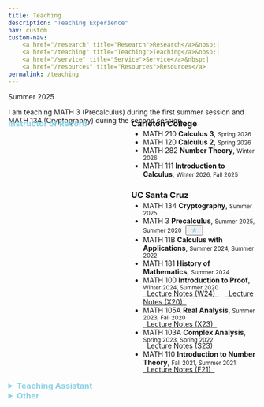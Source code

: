 ```yaml
---
title: Teaching
description: "Teaching Experience"
nav: custom
custom-nav: 
    <a href="/research" title="Research">Research</a>&nbsp;|
    <a href="/teaching" title="Teaching">Teaching</a>&nbsp;|
    <a href="/service" title="Service">Service</a>&nbsp;|
    <a href="/resources" title="Resources">Resources</a>
permalink: /teaching
---
```


<div class="callout-quarto note">
  <div class="callout-title">Summer 2025</div>
  <div class="callout-content">
    <p>I am teaching MATH 3 (Precalculus) during the first summer session and MATH 134 (Cryptography) during the second session.</p>
  </div>
</div>

<!--
Tip/Green = Current
Warning/Yellow = Instructor
Important/Red = TA
Note/Blue = Other
Secondary/Grey = Tutor
-->

<!--
Warning = Yellow
Note = Blue
Important = Red
Tip = Green
Caution = Orange (close to yellow)
Info = Dark Blue
Success = Dark Green
Danger = Dark Red
Secondary = Grey
-->

<div style="display: flex; flex-direction: row; margin-top:-3.5em">
  <div style="width: 250px;">
    <h3 style="color:#8cd2e7">Instructor of Record</h3>
  </div>
  <div style="flex: 1;">
    <h3>Carleton College</h3>
<ul style="margin-top: -1em;">

<li> MATH 210 <b>Calculus 3</b>, <small>Spring 2026</small></li>

<li> MATH 120 <b>Calculus 2</b>, <small>Spring 2026</small></li>

<li> MATH 282 <b>Number Theory</b>, <small>Winter 2026</small></li>

<li> MATH 111 <b>Introduction to Calculus</b>, <small>Winter 2026, Fall 2025</small></li>

</ul>

<h3 style="margin-top: 1.5em;">UC Santa Cruz</h3>

<ul style="margin-top: -1em;">

<li> MATH 134 <b>Cryptography</b>, <small>Summer 2025</small></li>

<li> MATH 3 <b>Precalculus</b>, <small>Summer 2025, Summer 2020</small>&nbsp;&nbsp;<button class="btn btn-static"><b style="color:#8cd2e7">&nbsp;★&nbsp;</b></button></li>

<li> MATH 11B <b>Calculus with Applications</b>, <small>Summer 2024, Summer 2022</small></li>

<li> MATH 181 <b>History of Mathematics</b>, <small>Summer 2024</small></li>

<li> MATH 100 <b>Introduction to Proof</b>, <small>Winter 2024, Summer 2020</small>
    <p style="margin-bottom: -1.25em;"></p>
    <a class="btn btn-filledb" href="https://drive.google.com/file/d/1tqiPmwgJM5W30Qv5SPdQlHtXQ5JrbrvM/view?usp=sharing">&nbsp;&nbsp;Lecture Notes (W24)&nbsp;&nbsp;</a>&nbsp;&nbsp;&nbsp;<a class="btn btn-filledb" href="https://drive.google.com/file/d/1wO8R17nlPOVqxrAENGtnsi0TLw29PFt7/view?usp=drive_link">&nbsp;&nbsp;Lecture Notes (X20)&nbsp;&nbsp;</a></li>

<li> MATH 105A <b>Real Analysis</b>, <small>Summer 2023, Fall 2020</small>
    <p style="margin-bottom: -1.25em;"></p>
    <a class="btn btn-filledb" href="https://drive.google.com/file/d/1v49XUyFHrqUPDDNuuDMX1shjGaUa5ZBo/view?usp=drive_link">&nbsp;&nbsp;Lecture Notes (X23)&nbsp;&nbsp;</a>
</li>

<li> MATH 103A <b>Complex Analysis</b>, <small>Spring 2023, Spring 2022</small>
    <p style="margin-bottom: -1.25em;"></p>
    <a class="btn btn-filledb" href="https://drive.google.com/file/d/1tu_HkQRio1RMExTzfMlsHvJLZF5R8cXM/view?usp=drive_link">&nbsp;&nbsp;Lecture Notes (S23)&nbsp;&nbsp;</a>
</li>

<li> MATH 110 <b>Introduction to Number Theory</b>, <small>Fall 2021, Summer 2021</small>
    <p style="margin-bottom: -1.25em;"></p>
    <a class="btn btn-filledb" href="https://drive.google.com/file/d/17i_EQ1ncWpEZj6n9H1-J6MEkOrg8rHbt/view?usp=drive_link">&nbsp;&nbsp;Lecture Notes (F21)&nbsp;&nbsp;</a>
</li>

</ul>
  </div>
</div>

<!--
<h3 style="color:#8cd2e7">Instructor of Record</h3>

<h3 style="margin-top: 0.5em;">Carleton College</h3>
<ul style="margin-top: -1em;">

<li> MATH 210 <b>Calculus 3</b>, <small>Spring 2026</small></li>

<li> MATH 120 <b>Calculus 2</b>, <small>Spring 2026</small></li>

<li> MATH 282 <b>Number Theory</b>, <small>Winter 2026</small></li>

<li> MATH 111 <b>Introduction to Calculus</b>, <small>Winter 2026, Fall 2025</small></li>

</ul>

<h3 style="margin-top: 0.1em;">UC Santa Cruz</h3>

<ul style="margin-top: -1em;">

<li> MATH 134 <b>Cryptography</b>, <small>Summer 2025</small></li>

<li> MATH 3 <b>Precalculus</b>, <small>Summer 2025, Summer 2020</small></li>

<li> MATH 11B <b>Calculus with Applications</b>, <small>Summer 2024, Summer 2022</small></li>

<li> MATH 181 <b>History of Mathematics</b>, <small>Summer 2024</small></li>

<li> MATH 100 <b>Introduction to Proof and Problem Solving</b>, <small>Winter 2024, Summer 2020</small><br>
<a href="https://drive.google.com/file/d/1wO8R17nlPOVqxrAENGtnsi0TLw29PFt7/view?usp=drive_link" class="internal-link quarter-line-space">Lecture notes&nbsp;→</a></li>

<li> MATH 105A <b>Real Analysis</b>, <small>Summer 2023, Fall 2020</small><br>
<a href="https://drive.google.com/file/d/1v49XUyFHrqUPDDNuuDMX1shjGaUa5ZBo/view?usp=drive_link" class="internal-link quarter-line-space">Lecture notes&nbsp;→</a>
</li>

<li> MATH 103A <b>Complex Analysis</b>, <small>Spring 2023, Spring 2022</small><br>
<a href="https://drive.google.com/file/d/1tu_HkQRio1RMExTzfMlsHvJLZF5R8cXM/view?usp=drive_link" class="internal-link quarter-line-space">Lecture notes&nbsp;→</a>
</li>

<li> MATH 110 <b>Introduction to Number Theory</b>, <small>Fall 2021, Summer 2021</small><br>
<a href="https://drive.google.com/file/d/17i_EQ1ncWpEZj6n9H1-J6MEkOrg8rHbt/view?usp=drive_link" class="internal-link quarter-line-space">Lecture notes&nbsp;→</a>
</li>

</ul>-->

<details style="margin-top: 0.1em">
    <summary style="color:#8cd2e7; font-size: 1.17em;"><b>Teaching Assistant</b></summary>

<h3 style="margin-top: 0.5em;">UC Santa Cruz</h3>
<ul style="margin-top: -1em;">

<li> MATH 288A <b>Pedagogy of Mathematics (for TAs)</b>, <small>Fall 2024</small></li>

<li> MATH 11A <b>Calculus with Applications</b>, <small>Fall 2023, Winter 2022</small></li>

<li> MATH 105A <b>Real Analysis</b>, <small>Summer 2023</small></li>

<li> MATH 288B <b>Pedagogy of Mathematics (for GSIs)</b>, <small>Winter 2023</small></li>

<li> MATH 19A <b>Calculus for Sci., Eng., and Math.</b>, <small>Fall 2022</small></li>

<li> MATH 111T <b>Algebra</b>, <small>Spring 2021</small></li>

<li> MATH 100 <b>Introduction to Proof and Problem Solving</b>, <small>Winter 2021</small></li>

<li> MATH 3 <b>Precalculus</b>, <small>Spring 2020, Fall 2019</small></li>

<li> MATH 181 <b>History of Mathematics</b>, <small>Summer 2020, Winter 2020</small></li>

</ul>

<h3 style="margin-top: 1.25em;">Shiv Nadar University</h3>

<ul style="margin-top: -1em;">

<li> MAT260 <b>Linear Algebra</b>, <small>Fall 2015</small></li>
</ul>
</details>

<details>
    <summary style="color:#8cd2e7; font-size: 1.17em;"><b>Other</b></summary>

<h3 style="margin-top: 0.5em;">Course Development, UC Santa Cruz</h3>
<ul style="margin-top: -1em;">

<li> <b>Graduate Teaching Fellow</b>, <em>Online Course Development</em>, <small>Spring 2025, 2024</small></li>

<li> <b>Graduate Student Researcher</b>, <em>Redesigning Calculus in the Life Sciences</em>, <small>Summer 2024, 2023, 2021</small></li>

</ul>

<h3 style="margin-top: 1.25em;">Tutor, Shiv Nadar University</h3>

<ul style="margin-top: -1em;">

<li> MAT260 <b>Linear Algebra</b>, <small>Spring 2015</small></li>
<li> MAT284 <b>Probability and Statistics</b>, <small>Spring 2015</small></li>
<li> MAT101 <b>Calculus I</b>, <small>Fall 2014</small></li>
</ul>
</details>

<!-- 
<details class="callout-quarto note">
    <summary class="callout-header">Course Development</summary>
    <div class="callout-body">
<ul style="line-height:180%">



</ul>
    </div>
</details>

<details>
    <summary><b style="color:#ffffbf">Instructor of Record</b></summary>

<ul style="line-height:150%">

<li> MATH 11B <b>Calculus with Applications</b>, <small>Summer 2024</small></li>

<li> MATH 181 <b>History of Mathematics</b>, <small>Summer 2024</small></li>

<li> MATH 100 <b>Introduction to Proof and Problem Solving</b>, <small>Winter 2024</small></li>

<li> MATH 105A <b>Real Analysis</b>, <small>Summer 2023</small><br>
<a href="https://drive.google.com/file/d/1v49XUyFHrqUPDDNuuDMX1shjGaUa5ZBo/view?usp=drive_link" class="internal-link quarter-line-space">Lecture notes&nbsp;→</a>
</li>

<li> MATH 103A <b>Complex Analysis</b>, <small>Spring 2023</small><br>
<a href="https://drive.google.com/file/d/1tu_HkQRio1RMExTzfMlsHvJLZF5R8cXM/view?usp=drive_link" class="internal-link quarter-line-space">Lecture notes&nbsp;→</a>
</li>

<li> MATH 11B <b>Calculus with Applications</b>, <small>Summer 2022</small></li>

<li> MATH 100 <b>Introduction to Proof and Problem Solving</b>, <small>Summer 2022</small><br>
<a href="https://drive.google.com/file/d/1wO8R17nlPOVqxrAENGtnsi0TLw29PFt7/view?usp=drive_link" class="internal-link quarter-line-space">Lecture notes&nbsp;→</a>
</li>

<li> MATH 103A <b>Complex Analysis</b>, <small>Spring 2022</small></li>

<li> MATH 110 <b>Introduction to Number Theory</b>, <small>Fall 2021</small><br>
<a href="https://drive.google.com/file/d/17i_EQ1ncWpEZj6n9H1-J6MEkOrg8rHbt/view?usp=drive_link" class="internal-link quarter-line-space">Lecture notes&nbsp;→</a>
</li>

<li> MATH 110 <b>Introduction to Number Theory</b>, <small>Summer 2021</small></li>

<li> MATH 105A <b>Real Analysis</b>, <small>Fall 2020</small></li>

<li> MATH 3 <b>Precalculus</b>, <small>Summer 2020</small></li>

</ul>
</details>


<details>
    <summary><b style="color:#d78a86">Teaching Assistant</b></summary>

<ul style="line-height:180%">

<li> MATH 288A <b>Pedagogy of Mathematics (for TAs)</b>, <small>Fall 2024</small></li>

<li> MATH 11A <b>Calculus with Applications</b>, <small>Fall 2023</small></li>

<li> MATH 105A <b>Real Analysis</b>, <small>Summer 2023</small></li>

<li> MATH 288B <b>Pedagogy of Mathematics (for GSIs)</b>, <small>Winter 2023</small></li>

<li> MATH 19A <b>Calculus for Sci., Eng., and Math.</b>, <small>Fall 2022</small></li>

<li> MATH 11A <b>Calculus with Applications</b>, <small>Winter 2022</small></li>

<li> MATH 111T <b>Algebra</b>, <small>Spring 2021</small></li>

<li> MATH 100 <b>Introduction to Proof and Problem Solving</b>, <small>Winter 2021</small></li>

<li> MATH 3 <b>Precalculus</b>, <small>Spring 2020</small></li>

<li> MATH 181 <b>History of Mathematics</b>, <small>Winter 2020</small></li>

<li> MATH 3 <b>Precalculus</b>, <small>Fall 2019</small></li>

</ul>
</details>

<details>
    <summary><b style="color:#d78a86">Other</b></summary>

<ul style="line-height:180%">

<li> <b>Graduate Student Researcher</b>, <em>Redesigning Calculus in the Life Sciences</em>, <small>Summer 2024, 2023, 2021</small></li>

<li> <b>Graduate Teaching Fellow</b>, <em>Online Course Development</em>, <small>Spring 2024</small></li>

</ul>
</details>


## Shiv Nadar University

<details class="callout-quarto important">
    <summary class="callout-header">Teaching Assistant</summary>
    <div class="callout-body">
<ul style="line-height:180%">



</ul>
    </div>
</details>

<details class="callout-quarto secondary">
    <summary class="callout-header">Tutor</summary>
    <div class="callout-body">
<ul style="line-height:180%">



</ul>
    </div>
</details>
-->

<!--
<details>
    <summary><b style="color:#d78a86">Teaching Assistant</b></summary>

<ul style="line-height:180%">

<li> MAT260 <b>Linear Algebra</b>, <small>Fall 2015</small></li>

</ul>
</details>

<details>
    <summary><b style="color:#ffb3ff">Tutor</b></summary>

Learning & Academic Support Centre

<ul style="line-height:180%">

<li> MAT260 <b>Linear Algebra</b>, <small>Spring 2015</small></li>
<li> MAT284 <b>Probability and Statistics</b>, <small>Spring 2015</small></li>
<li> MAT101 <b>Calculus I</b>, <small>Fall 2014</small></li>

</ul>
</details>

-->